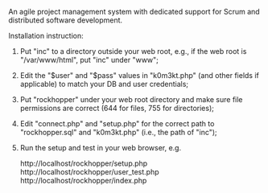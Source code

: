An agile project management system  with dedicated support for Scrum and distributed software development.

Installation instruction:

1. Put "inc" to a directory outside your web root, e.g., if the web root is "/var/www/html", put "inc" under "www";

2. Edit the "$user" and "$pass" values in "k0m3kt.php" (and other fields if applicable) to match your DB and user credentials; 

3. Put "rockhopper" under your web root directory and make sure file permissions are correct (644 for files, 755 for directories);

4. Edit "connect.php" and "setup.php" for the correct path to "rockhopper.sql" and "k0m3kt.php" (i.e., the path of "inc");

5. Run the setup and test in your web browser, e.g. 

   http://localhost/rockhopper/setup.php
   http://localhost/rockhopper/user_test.php
   http://localhost/rockhopper/index.php

